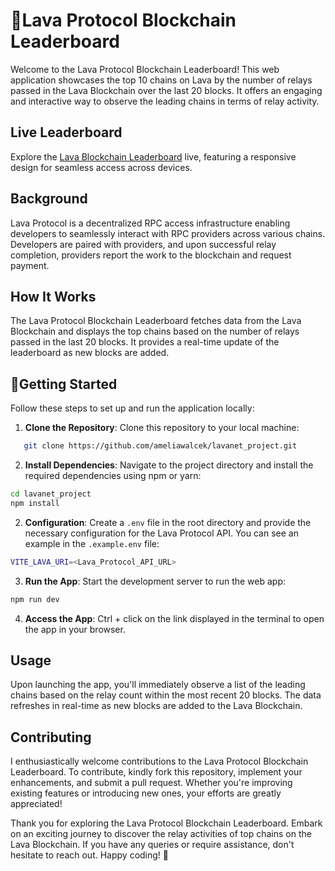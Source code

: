 # 🌋Lava Protocol Blockchain Leaderboard

Welcome to the Lava Protocol Blockchain Leaderboard! This web application showcases the top 10 chains on Lava by the number of relays passed in the Lava Blockchain over the last 20 blocks. It offers an engaging and interactive way to observe the leading chains in terms of relay activity.

## Live Leaderboard

Explore the <a href="https://lava-blockchain-leaderboard.netlify.app/" target="_blank">Lava Blockchain Leaderboard</a> live, featuring a responsive design for seamless access across devices.

## Background

Lava Protocol is a decentralized RPC access infrastructure enabling developers to seamlessly interact with RPC providers across various chains. Developers are paired with providers, and upon successful relay completion, providers report the work to the blockchain and request payment.

## How It Works

The Lava Protocol Blockchain Leaderboard fetches data from the Lava Blockchain and displays the top chains based on the number of relays passed in the last 20 blocks. It provides a real-time update of the leaderboard as new blocks are added.

## 🚀Getting Started

Follow these steps to set up and run the application locally:

1. **Clone the Repository**: Clone this repository to your local machine:

```bash
   git clone https://github.com/ameliawalcek/lavanet_project.git
```

2. **Install Dependencies**: Navigate to the project directory and install the required dependencies using npm or yarn:

```bash
cd lavanet_project
npm install
```

2. **Configuration**: Create a `.env` file in the root directory and provide the necessary configuration for the Lava Protocol API. You can see an example in the `.example.env` file:

```bash
VITE_LAVA_URI=<Lava_Protocol_API_URL>
```

3. **Run the App**: Start the development server to run the web app:

```bash
npm run dev
```

4. **Access the App**: Ctrl + click on the link displayed in the terminal to open the app in your browser.

## Usage

Upon launching the app, you'll immediately observe a list of the leading chains based on the relay count within the most recent 20 blocks. The data refreshes in real-time as new blocks are added to the Lava Blockchain.

## Contributing

I enthusiastically welcome contributions to the Lava Protocol Blockchain Leaderboard. To contribute, kindly fork this repository, implement your enhancements, and submit a pull request. Whether you're improving existing features or introducing new ones, your efforts are greatly appreciated!

Thank you for exploring the Lava Protocol Blockchain Leaderboard. Embark on an exciting journey to discover the relay activities of top chains on the Lava Blockchain. If you have any queries or require assistance, don't hesitate to reach out. Happy coding! 🎉
